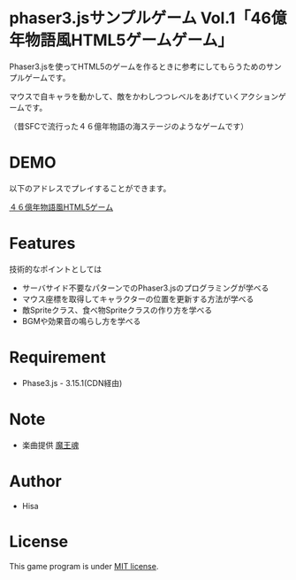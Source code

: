 # phaser3.jsサンプルゲーム Vol.1「46億年物語風HTML5ゲームゲーム」
 
Phaser3.jsを使ってHTML5のゲームを作るときに参考にしてもらうためのサンプルゲームです。

マウスで自キャラを動かして、敵をかわしつつレベルをあげていくアクションゲームです。

（昔SFCで流行った４６億年物語の海ステージのようなゲームです）

# DEMO
 
以下のアドレスでプレイすることができます。

[４６億年物語風HTML5ゲーム](https://tinycore-hisanori.github.io/phaser3_46okuAction/)

 
# Features
 
技術的なポイントとしては

* サーバサイド不要なパターンでのPhaser3.jsのプログラミングが学べる
* マウス座標を取得してキャラクターの位置を更新する方法が学べる
* 敵Spriteクラス、食べ物Spriteクラスの作り方を学べる
* BGMや効果音の鳴らし方を学べる

# Requirement
 
* Phase3.js - 3.15.1(CDN経由) 
 
# Note
 
 * 楽曲提供 [魔王魂](https://maou.audio/)
 

 
# Author
 
* Hisa
 
# License
 
This game program is under [MIT license](https://en.wikipedia.org/wiki/MIT_License).